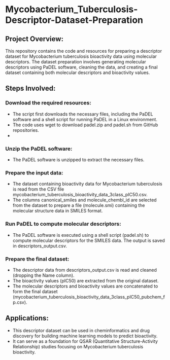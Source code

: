 # Mycobacterium_Tuberculosis-Descriptor-Dataset-Preparation

## Project Overview:
This repository contains the code and resources for preparing a descriptor dataset for Mycobacterium tuberculosis bioactivity data using molecular descriptors. The dataset preparation involves generating molecular descriptors using PaDEL software, cleaning the data, and creating a final dataset containing both molecular descriptors and bioactivity values.

## Steps Involved:
### Download the required resources:
- The script first downloads the necessary files, including the PaDEL software and a shell script for running PaDEL in a Linux environment.
- The code uses wget to download padel.zip and padel.sh from GitHub repositories.
- 
### Unzip the PaDEL software:
- The PaDEL software is unzipped to extract the necessary files.
  
### Prepare the input data:
- The dataset containing bioactivity data for Mycobacterium tuberculosis is read from the CSV file mycobacterium_tuberculosis_bioactivity_data_3class_pIC50.csv.
- The columns canonical_smiles and molecule_chembl_id are selected from the dataset to prepare a file (molecule.smi) containing the molecular structure data in SMILES format.

### Run PaDEL to compute molecular descriptors:
- The PaDEL software is executed using a shell script (padel.sh) to compute molecular descriptors for the SMILES data. The output is saved in descriptors_output.csv.

### Prepare the final dataset:
- The descriptor data from descriptors_output.csv is read and cleaned (dropping the Name column).
- The bioactivity values (pIC50) are extracted from the original dataset.
- The molecular descriptors and bioactivity values are concatenated to form the final dataset (mycobacterium_tuberculosis_bioactivity_data_3class_pIC50_pubchem_fp.csv).

## Applications:
- This descriptor dataset can be used in cheminformatics and drug discovery for building machine learning models to predict bioactivity.
- It can serve as a foundation for QSAR (Quantitative Structure-Activity Relationship) studies focusing on Mycobacterium tuberculosis bioactivity.
